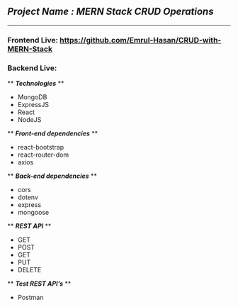 ## _Project Name : MERN Stack CRUD Operations_

_ _ _

### Frontend Live:  https://github.com/Emrul-Hasan/CRUD-with-MERN-Stack
### Backend Live:  

** ***Technologies*** **
* MongoDB
* ExpressJS
* React
* NodeJS

** ***Front-end dependencies*** **
* react-bootstrap
* react-router-dom
* axios

** ***Back-end dependencies*** **
* cors
* dotenv
* express
* mongoose

** ***REST API*** **
* GET	
* POST	
* GET	
* PUT	
* DELETE

** ***Test REST API’s*** **
* Postman